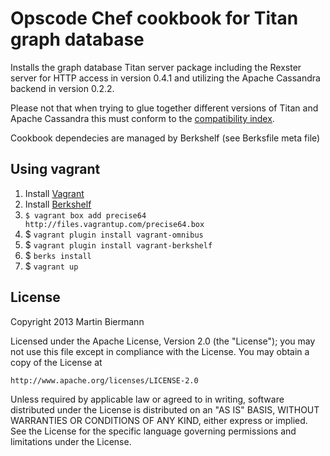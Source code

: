 # Opscode Chef cookbook for Titan graph database

Installs the graph database Titan server package including the Rexster server for HTTP access in version 0.4.1 and utilizing the Apache Cassandra backend in version 0.2.2.

Please not that when trying to glue together different versions of Titan and Apache Cassandra this must conform to the [compatibility index](thinkaurelius.github.io/titan/wikidoc/0.4.1/Version-Compatibility.html).

Cookbook dependecies are managed by Berkshelf (see Berksfile meta file)

## Using vagrant

1. Install [Vagrant](http://www.vagrantup.com/)
2. Install [Berkshelf](http://berkshelf.com/)
3. `$ vagrant box add precise64 http://files.vagrantup.com/precise64.box`
4. $ `vagrant plugin install vagrant-omnibus`
5. $ `vagrant plugin install vagrant-berkshelf`
6. $ `berks install`
7. $ `vagrant up`

## License

Copyright 2013 Martin Biermann

Licensed under the Apache License, Version 2.0 (the "License");
you may not use this file except in compliance with the License.
You may obtain a copy of the License at

    http://www.apache.org/licenses/LICENSE-2.0

Unless required by applicable law or agreed to in writing, software
distributed under the License is distributed on an "AS IS" BASIS,
WITHOUT WARRANTIES OR CONDITIONS OF ANY KIND, either express or implied.
See the License for the specific language governing permissions and
limitations under the License.
